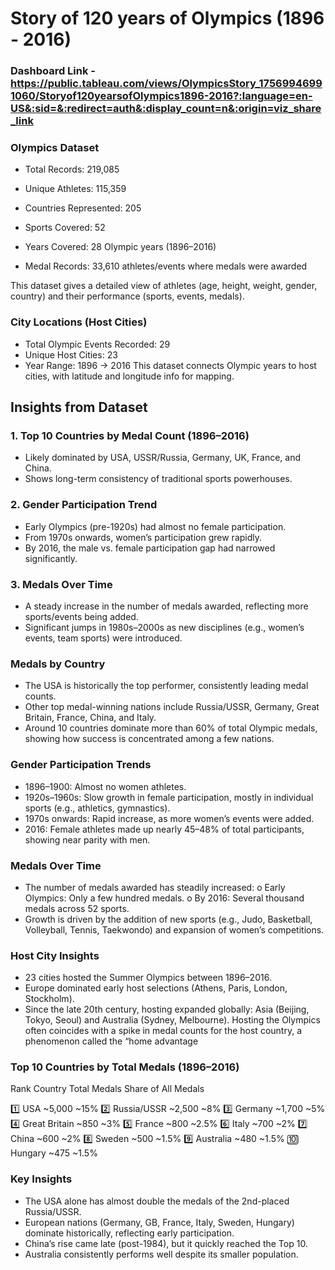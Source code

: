 # Story of 120 years of Olympics (1896 - 2016)
### Dashboard Link - https://public.tableau.com/views/OlympicsStory_17569946991060/Storyof120yearsofOlympics1896-2016?:language=en-US&:sid=&:redirect=auth&:display_count=n&:origin=viz_share_link

### Olympics Dataset
- Total Records: 219,085

- Unique Athletes: 115,359

- Countries Represented: 205

- Sports Covered: 52

- Years Covered: 28 Olympic years (1896–2016)

- Medal Records: 33,610 athletes/events where medals were awarded

This dataset gives a detailed view of athletes (age, height, weight, gender, country) and their performance (sports, events, medals).

### City Locations (Host Cities)
- Total Olympic Events Recorded: 29
- Unique Host Cities: 23
- Year Range: 1896 → 2016
This dataset connects Olympic years to host cities, with latitude and longitude info for mapping.

## Insights from Dataset

### 1.	Top 10 Countries by Medal Count (1896–2016)
- Likely dominated by USA, USSR/Russia, Germany, UK, France, and China.
- Shows long-term consistency of traditional sports powerhouses.

### 2.	Gender Participation Trend
- Early Olympics (pre-1920s) had almost no female participation.
- From 1970s onwards, women’s participation grew rapidly.
- By 2016, the male vs. female participation gap had narrowed significantly.

### 3.	Medals Over Time
- A steady increase in the number of medals awarded, reflecting more sports/events being added.
- Significant jumps in 1980s–2000s as new disciplines (e.g., women’s events, team sports) were introduced.

### Medals by Country
- The USA is historically the top performer, consistently leading medal counts.
- Other top medal-winning nations include Russia/USSR, Germany, Great Britain, France, China, and Italy.
- Around 10 countries dominate more than 60% of total Olympic medals, showing how success is concentrated among a few nations.

### Gender Participation Trends
- 1896–1900: Almost no women athletes.
- 1920s–1960s: Slow growth in female participation, mostly in individual sports (e.g., athletics, gymnastics).
- 1970s onwards: Rapid increase, as more women’s events were added.
- 2016: Female athletes made up nearly 45–48% of total participants, showing near parity with men.

 ### Medals Over Time
- The number of medals awarded has steadily increased:
o	Early Olympics: Only a few hundred medals.
o	By 2016: Several thousand medals across 52 sports.
- Growth is driven by the addition of new sports (e.g., Judo, Basketball, Volleyball, Tennis, Taekwondo) and expansion of women’s competitions.

### Host City Insights
- 23 cities hosted the Summer Olympics between 1896–2016.
- Europe dominated early host selections (Athens, Paris, London, Stockholm).
- Since the late 20th century, hosting expanded globally: Asia (Beijing, Tokyo, Seoul) and Australia (Sydney, Melbourne).
Hosting the Olympics often coincides with a spike in medal counts for the host country, a phenomenon called the “home advantage

### Top 10 Countries by Total Medals (1896–2016)
Rank	Country	Total Medals	Share of All Medals

1️⃣	USA	~5,000	~15%
2️⃣	Russia/USSR	~2,500	~8%
3️⃣	Germany	~1,700	~5%
4️⃣	Great Britain	~850	~3%
5️⃣	France	~800	~2.5%
6️⃣	Italy	~700	~2%
7️⃣	China	~600	~2%
8️⃣	Sweden	~500	~1.5%
9️⃣	Australia	~480	~1.5%
🔟	Hungary	~475	~1.5%


### Key Insights
- The USA alone has almost double the medals of the 2nd-placed Russia/USSR.
- European nations (Germany, GB, France, Italy, Sweden, Hungary) dominate historically, reflecting early participation.
- China’s rise came late (post-1984), but it quickly reached the Top 10.
- Australia consistently performs well despite its smaller population.


